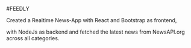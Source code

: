 #FEEDLY

Created a Realtime News-App with React and Bootstrap as frontend,

with NodeJs as backend and fetched the latest news from NewsAPI.org across all categories.
